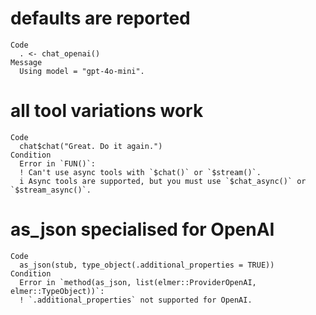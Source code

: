 # defaults are reported

    Code
      . <- chat_openai()
    Message
      Using model = "gpt-4o-mini".

# all tool variations work

    Code
      chat$chat("Great. Do it again.")
    Condition
      Error in `FUN()`:
      ! Can't use async tools with `$chat()` or `$stream()`.
      i Async tools are supported, but you must use `$chat_async()` or `$stream_async()`.

# as_json specialised for OpenAI

    Code
      as_json(stub, type_object(.additional_properties = TRUE))
    Condition
      Error in `method(as_json, list(elmer::ProviderOpenAI, elmer::TypeObject))`:
      ! `.additional_properties` not supported for OpenAI.

